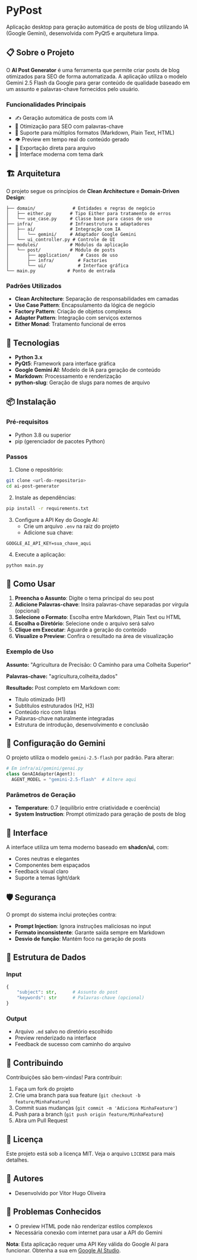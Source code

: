 # PyPost

Aplicação desktop para geração automática de posts de blog utilizando IA (Google Gemini), desenvolvida com PyQt5 e arquitetura limpa.

## 📋 Sobre o Projeto

O **AI Post Generator** é uma ferramenta que permite criar posts de blog otimizados para SEO de forma automatizada. A aplicação utiliza o modelo Gemini 2.5 Flash da Google para gerar conteúdo de qualidade baseado em um assunto e palavras-chave fornecidos pelo usuário.

### Funcionalidades Principais

- ✍️ Geração automática de posts com IA
- 🎯 Otimização para SEO com palavras-chave
- 📝 Suporte para múltiplos formatos (Markdown, Plain Text, HTML)
- 👁️ Preview em tempo real do conteúdo gerado
- 📂 Exportação direta para arquivo
- 🎨 Interface moderna com tema dark

## 🏗️ Arquitetura

O projeto segue os princípios de **Clean Architecture** e **Domain-Driven Design**:

```
├── domain/              # Entidades e regras de negócio
│   ├── either.py       # Tipo Either para tratamento de erros
│   └── use_case.py     # Classe base para casos de uso
├── infra/              # Infraestrutura e adaptadores
│   ├── ai/             # Integração com IA
│   │   └── gemini/     # Adaptador Google Gemini
│   └── ui_controller.py # Controle de UI
├── modules/            # Módulos da aplicação
│   └── post/           # Módulo de posts
│       ├── application/    # Casos de uso
│       ├── infra/         # Factories
│       └── ui/            # Interface gráfica
└── main.py            # Ponto de entrada
```

### Padrões Utilizados

- **Clean Architecture**: Separação de responsabilidades em camadas
- **Use Case Pattern**: Encapsulamento da lógica de negócio
- **Factory Pattern**: Criação de objetos complexos
- **Adapter Pattern**: Integração com serviços externos
- **Either Monad**: Tratamento funcional de erros

## 🚀 Tecnologias

- **Python 3.x**
- **PyQt5**: Framework para interface gráfica
- **Google Gemini AI**: Modelo de IA para geração de conteúdo
- **Markdown**: Processamento e renderização
- **python-slug**: Geração de slugs para nomes de arquivo

## 📦 Instalação

### Pré-requisitos

- Python 3.8 ou superior
- pip (gerenciador de pacotes Python)

### Passos

1. Clone o repositório:
```bash
git clone <url-do-repositorio>
cd ai-post-generator
```

2. Instale as dependências:
```bash
pip install -r requirements.txt
```

3. Configure a API Key do Google AI:
   - Crie um arquivo `.env` na raiz do projeto
   - Adicione sua chave:
```env
GOOGLE_AI_API_KEY=sua_chave_aqui
```

4. Execute a aplicação:
```bash
python main.py
```

## 🎯 Como Usar

1. **Preencha o Assunto**: Digite o tema principal do seu post
2. **Adicione Palavras-chave**: Insira palavras-chave separadas por vírgula (opcional)
3. **Selecione o Formato**: Escolha entre Markdown, Plain Text ou HTML
4. **Escolha o Diretório**: Selecione onde o arquivo será salvo
5. **Clique em Executar**: Aguarde a geração do conteúdo
6. **Visualize o Preview**: Confira o resultado na área de visualização

### Exemplo de Uso

**Assunto:** "Agricultura de Precisão: O Caminho para uma Colheita Superior"

**Palavras-chave:** "agricultura,colheita,dados"

**Resultado:** Post completo em Markdown com:
- Título otimizado (H1)
- Subtítulos estruturados (H2, H3)
- Conteúdo rico com listas
- Palavras-chave naturalmente integradas
- Estrutura de introdução, desenvolvimento e conclusão

## 🔧 Configuração do Gemini

O projeto utiliza o modelo `gemini-2.5-flash` por padrão. Para alterar:

```python
# Em infra/ai/gemini/genai.py
class GenAIAdapter(Agent):
  AGENT_MODEL = "gemini-2.5-flash"  # Altere aqui
```

### Parâmetros de Geração

- **Temperature**: 0.7 (equilíbrio entre criatividade e coerência)
- **System Instruction**: Prompt otimizado para geração de posts de blog

## 🎨 Interface

A interface utiliza um tema moderno baseado em **shadcn/ui**, com:
- Cores neutras e elegantes
- Componentes bem espaçados
- Feedback visual claro
- Suporte a temas light/dark

## 🛡️ Segurança

O prompt do sistema inclui proteções contra:
- **Prompt Injection**: Ignora instruções maliciosas no input
- **Formato inconsistente**: Garante saída sempre em Markdown
- **Desvio de função**: Mantém foco na geração de posts

## 📝 Estrutura de Dados

### Input
```python
{
    "subject": str,      # Assunto do post
    "keywords": str      # Palavras-chave (opcional)
}
```

### Output
- Arquivo `.md` salvo no diretório escolhido
- Preview renderizado na interface
- Feedback de sucesso com caminho do arquivo

## 🤝 Contribuindo

Contribuições são bem-vindas! Para contribuir:

1. Faça um fork do projeto
2. Crie uma branch para sua feature (`git checkout -b feature/MinhaFeature`)
3. Commit suas mudanças (`git commit -m 'Adiciona MinhaFeature'`)
4. Push para a branch (`git push origin feature/MinhaFeature`)
5. Abra um Pull Request

## 📄 Licença

Este projeto está sob a licença MIT. Veja o arquivo `LICENSE` para mais detalhes.

## 👥 Autores

- Desenvolvido por Vitor Hugo Oliveira

## 🐛 Problemas Conhecidos

- O preview HTML pode não renderizar estilos complexos
- Necessária conexão com internet para usar a API do Gemini

**Nota**: Esta aplicação requer uma API Key válida do Google AI para funcionar. Obtenha a sua em [Google AI Studio](https://makersuite.google.com/app/apikey).
